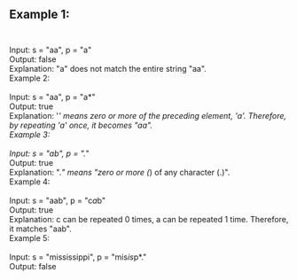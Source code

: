 ## Example 1: <br> <br> 
Input: s = "aa", p = "a" <br> 
Output: false <br> 
Explanation: "a" does not match the entire string "aa". <br> 
Example 2: <br> <br> 
Input: s = "aa", p = "a*" <br> 
Output: true <br> 
Explanation: '*' means zero or more of the preceding element, 'a'. Therefore, by repeating 'a' once, it becomes "aa". <br> 
Example 3: <br> <br> 
Input: s = "ab", p = ".*" <br> 
Output: true <br> 
Explanation: ".*" means "zero or more (*) of any character (.)". <br> 
Example 4: <br> <br> 
Input: s = "aab", p = "c*a*b" <br> 
Output: true <br> 
Explanation: c can be repeated 0 times, a can be repeated 1 time. Therefore, it matches "aab". <br> 
Example 5: <br> <br> 
Input: s = "mississippi", p = "mis*is*p*." <br> 
Output: false <br> 
